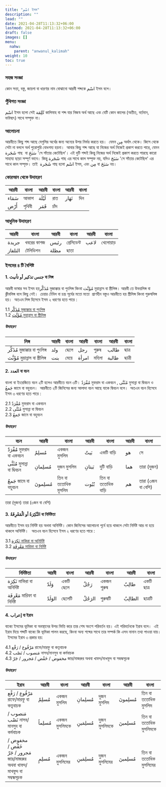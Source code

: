 ```yaml
---
title: "اسْم ইসম"
description: ""
lead: ""
date: 2021-04-28T11:13:32+06:00
lastmod: 2021-04-28T11:13:32+06:00
draft: false
images: []
menu: 
  nahw:
    parent: "anwanul_kalimah"
weight: 10
toc: true
---
```


### সহজ সংজ্ঞা
কোন সত্তা, বস্তু, জায়গা বা ধারণার নাম বোঝানো আরবী শব্দকে اسْم ইসম বলে।  

### পুঁথিগত সংজ্ঞা 
اسْم ইসম হলো সেই كَلِمَة কালিমাহ বা শব্দ যার নিজস্ব অর্থ আছে এবং যেটি কোন কালের (অতীত, বর্তমান, ভবিষ্যৎ) সাথে সম্পৃক্ত না।  

### আলোচনা 
আরবীতে কিছু শব্দ আছে যেগুলির অর্থের জন্য অন্যের উপর নির্ভর করতে হয়।  যেমন مِن অর্থাৎ থেকে। কিসে থেকে সেটা না বললে অর্থ পুরোপুরি বোধগম্য হয়না।  আবার কিছু শব্দ আছে যা নিজের অর্থ নিজেই প্রকাশ করতে পারে, যেমন شَجَرة গাছ  বা سَبَحَ 'সে সাঁতার কেটেছিল'। এই দুটি শব্দই কিন্তু নিজের অর্থ নিজেই প্রকাশ করতে পারছে কারো সাহায্য ছাড়া সম্পূর্ণ ভাবে। কিন্তু شَجَرة গাছ এর সাথে কাল সম্পৃক্ত নয়, যদিও سَبَحَ 'সে সাঁতার কেটেছিল' এর সাথে কাল সম্পৃক্ত। তাই  شَجَرة গাছ হলো اسْم ইসম, এবং مِن বা سَبَحَ নয়।

### কোরআন থেকে উদাহরণ 

|আরবী|বাংলা|আরবী|বাংলা|আরবী|বাংলা|
|---|---|---|---|---|---|
|سَمَاء|আকাশ|لَيْلَة|রাত|نَهَار|দিন|
|أَرْض|পৃথিবী|قَمَر|চাঁদ|

### আধুনিক উদাহরণ 

|আরবী|বাংলা|আরবী|বাংলা|আরবী|বাংলা|
|---|---|---|---|---|---|
|جريدة|খবরের কাগজ|رئيس|প্রেসিডেন্ট|لاعب|খেলোয়াড়|
|التلفاز|টেলিভিশন|مظلة|ছাতা|

### ইসমের ৪ টি বৈশিষ্ট

#### 1. جنس تذكير أو تأنيث বা লিঙ্গ

আরবী ভাষার সব ইসম হয়مُذَكَّر মুজাক্কার বা পুংলিঙ্গ কিংবা مُؤَنَّث মুয়ান্নাস বা স্ত্রীলিঙ্গ। আরবী তে উভয়লিঙ্গ বা ক্লীবলিঙ্গ বলে কিছু নেই।  চেয়ার টেবিল বা চন্দ্র সূর্যের মতো মতো  প্রাণহীন বস্তুও আরবীতে হয় স্ত্রীলিঙ্গ কিংবা পুরুষলিঙ্গ হয়।  অতএব লিঙ্গ হিসেবে ইসম ২ ধরণের হতে পারে : 

1.1 [مُذَكَّر মুজাক্কার বা পুংলিঙ্গ](/nahw/ism_mudhakkar)  
1.2 [مُؤَنَّث মুয়ান্নাস বা স্ত্রীলিঙ্গ](/nahw/ism_muannas)

##### উদাহরণ
|লিঙ্গ|আরবী|বাংলা|আরবী|বাংলা|আরবী|বাংলা|
|--|--|--|--|--|--|--|
|مُذَكَّر মুজাক্কার বা পুংলিঙ্গ|ولد|ছেলে|رجل|পুরুষ|طالب|ছাত্র|
|مُؤَنَّث মুয়ান্নাস বা স্ত্রীলিঙ্গ|بنت|মেয়ে|امرأة|মহিলা|طالبة|ছাত্রী|

#### 2. العدد বা বচন 

বাংলা বা ইংরেজিতে বচন ২টি হলেও আরবীতে বচন ৩টি। مُفْرَدٌ মুফরাদ বা একবচন , مُثَنَّى মুসান্না বা দ্বিবচন ও جَمعُ জামে বা বহুবচন।  আরবীতে ২টি জিনিসের জন্য আলাদা বচন আছে যাকে দ্বিবচন বলে।  অতএব বচন হিসেবে ইসম ৩ ধরণের হতে পারে : 

2.1 مُفْرَدٌ মুফরাদ বা একবচন  
2.2 مُثَنَّى মুসান্না বা দ্বিবচন  
2.3 جَمعُ জামে বা বহুবচন 

##### উদাহরণ
|বচন|আরবী|বাংলা|আরবী|বাংলা|আরবী|বাংলা|
|--|--|--|--|--|--|--|
|مُفْرَدٌ মুফরাদ বা একবচন|مُسلِمٌ|একজন মুসলিম|بَيتٌ|একটি বাড়ি|هو|সে|
|مُثَنَّى মুসান্না বা দ্বিবচন|مُسلِمانِ|দুজন মুসলিম|بَيتانِ|দুটি বাড়ি|هما|তারা (দুজন)|
|جَمعُ জামে বা বহুবচন|مُسلِمونَ|তিন বা ততোধিক মুসলিম|بُيُوت|তিন বা ততোধিক বাড়ি|هم|তারা (৩জন বা বেশি)|
   
 তারা (দুজন) তারা (৩জন বা বেশি)

#### 3. النَّكِرَةُ أو الْمَعْرِفَةُ বা নির্দিষ্টতা

আরবীতে ইসম হয় নির্দিষ্ট হয় অথবা অনির্দিষ্ট। কোন জিনিসের আলোচনা পূর্বে হয়ে থাকলে সেটা নির্দিষ্ট আর না হয়ে থাকলে অনির্দিষ্ট।  
অতএব বচন হিসেবে ইসম ২ ধরণের হতে পারে : 

3.1  [نَكِرَة নাকিরা বা অনির্দিষ্ট](/nahw/nakirah)   
3.2  [مَعْرِفَة মারিফা বা নির্দিষ্ট](/nahw/marifah)  

##### উদাহরণ
|নির্দিষ্টতা|আরবী|বাংলা|আরবী|বাংলা|আরবী|বাংলা|
|--|--|--|--|--|--|--|
|نَكِرَة নাকিরা বা অনির্দিষ্ট|وَلَدٌ|একটি ছেলে|رَجُلٌ|একজন পুরুষ|طالِبٌ|একটি ছাত্র|
|مَعْرِفَة মারিফা বা নির্দিষ্ট|الوَلَدُ|ছেলেটি|الرَجُلُ|পুরুষটি|الطالِبُ|ছাত্রটি|

#### 4. إعراب বা ইরাব 

বাক্যে ইসমের ভূমিকা বা অবস্থানের উপর ভিত্তি করে তার শেষ অংশে পরিবর্তন হয়। এই পরিবর্তনকে ইরাব বলে।  এই ইরাব দিয়ে শব্দটি বাক্যে কি ভূমিকা পালন করছে, কিংবা অন্য শব্দের সাথে তার সম্পর্ক কি এসব নানান তথ্য পাওয়া যায়।  ইসমের ইরাব ৩ প্রকার হয়:

4.1  مَرْفُوع / رَفْع রাফে/মারফু বা কতৃবাচক   
4.2  مَنصوب / نَصْب নাসব/মানসুব  বা কর্মবাচক   
4.3  مخفوض / خَفْض / مَجرور / جَرّ জার/মাজরুর অথবা খাফদ/মাখফুদ বা  সম্বন্ধসূচক 

##### উদাহরণ
|ইরাব|আরবী|বাংলা|আরবী|বাংলা|আরবী|বাংলা|
|--|--|--|--|--|--|--|
|مَرْفُوع / رَفْع রাফে/মারফু বা কতৃবাচক|مُسلِمٌ|একজন মুসলিম|مُسلِمانِ|দুজন মুসলিম|مُسلِمونَ|তিন বা ততোধিক মুসলিম|
|مَنصوب / نَصْب নাসব/মানসুব  বা কর্মবাচক|مُسلِماً|একজন মুসলিমকে|مُسلِمَينِ|দুজন মুসলিমকে|مُسلِمينَ|তিন বা ততোধিক মুসলিমকে|
|مخفوض / خَفْض / مَجرور / جَرّ জার/মাজরুর অথবা খাফদ/মাখফুদ বা  সম্বন্ধসূচক|مُسلِمٍ|একজন মুসলিমের|مُسلِمَينِ|দুজন মুসলিমের|مُسلِمينَ|তিন বা ততোধিক মুসলিমের|
